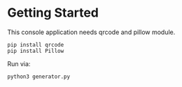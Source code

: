 # Getting Started
This console application needs qrcode and pillow module.
```
pip install qrcode
pip install Pillow
```

Run via:
```
python3 generator.py
```
